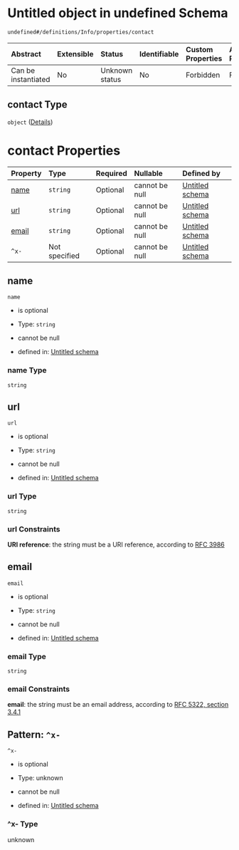 # Untitled object in undefined Schema

```txt
undefined#/definitions/Info/properties/contact
```



| Abstract            | Extensible | Status         | Identifiable | Custom Properties | Additional Properties | Access Restrictions | Defined In                                                      |
| :------------------ | :--------- | :------------- | :----------- | :---------------- | :-------------------- | :------------------ | :-------------------------------------------------------------- |
| Can be instantiated | No         | Unknown status | No           | Forbidden         | Forbidden             | none                | [def.schema.json*](json/def.schema.json "open original schema") |

## contact Type

`object` ([Details](def-definitions-info-properties-contact.md))

# contact Properties

| Property        | Type          | Required | Nullable       | Defined by                                                                                                                                                |
| :-------------- | :------------ | :------- | :------------- | :-------------------------------------------------------------------------------------------------------------------------------------------------------- |
| [name](#name)   | `string`      | Optional | cannot be null | [Untitled schema](def-definitions-info-properties-contact-properties-name.md "undefined#/definitions/Info/properties/contact/properties/name")            |
| [url](#url)     | `string`      | Optional | cannot be null | [Untitled schema](def-definitions-info-properties-contact-properties-url.md "undefined#/definitions/Info/properties/contact/properties/url")              |
| [email](#email) | `string`      | Optional | cannot be null | [Untitled schema](def-definitions-info-properties-contact-properties-email.md "undefined#/definitions/Info/properties/contact/properties/email")          |
| `^x-`           | Not specified | Optional | cannot be null | [Untitled schema](def-definitions-info-properties-contact-patternproperties-x-.md "undefined#/definitions/Info/properties/contact/patternProperties/^x-") |

## name



`name`

*   is optional

*   Type: `string`

*   cannot be null

*   defined in: [Untitled schema](def-definitions-info-properties-contact-properties-name.md "undefined#/definitions/Info/properties/contact/properties/name")

### name Type

`string`

## url



`url`

*   is optional

*   Type: `string`

*   cannot be null

*   defined in: [Untitled schema](def-definitions-info-properties-contact-properties-url.md "undefined#/definitions/Info/properties/contact/properties/url")

### url Type

`string`

### url Constraints

**URI reference**: the string must be a URI reference, according to [RFC 3986](https://tools.ietf.org/html/rfc3986 "check the specification")

## email



`email`

*   is optional

*   Type: `string`

*   cannot be null

*   defined in: [Untitled schema](def-definitions-info-properties-contact-properties-email.md "undefined#/definitions/Info/properties/contact/properties/email")

### email Type

`string`

### email Constraints

**email**: the string must be an email address, according to [RFC 5322, section 3.4.1](https://tools.ietf.org/html/rfc5322 "check the specification")

## Pattern: `^x-`



`^x-`

*   is optional

*   Type: unknown

*   cannot be null

*   defined in: [Untitled schema](def-definitions-info-properties-contact-patternproperties-x-.md "undefined#/definitions/Info/properties/contact/patternProperties/^x-")

### ^x- Type

unknown
